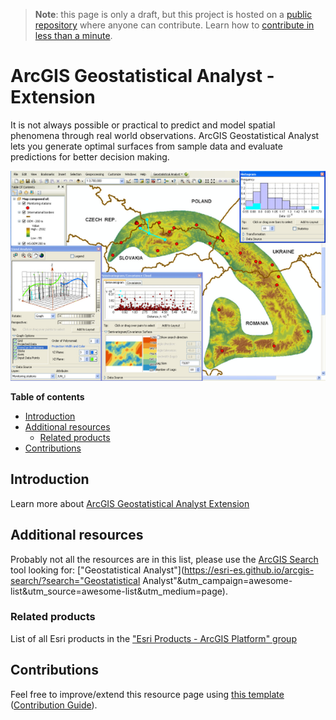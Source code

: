 > **Note**: this page is only a draft, but this project is hosted on a [public repository](https://github.com/hhkaos/awesome-arcgis) where anyone can contribute. Learn how to [contribute in less than a minute](https://github.com/hhkaos/awesome-arcgis/blob/master/CONTRIBUTING.md#contributions).

# ArcGIS Geostatistical Analyst - Extension

It is not always possible or practical to predict and model spatial phenomena through real world observations. ArcGIS Geostatistical Analyst lets you generate optimal surfaces from sample data and evaluate predictions for better decision making.

![ArcGIS Geostatistical Analyst Screenshot](../../product-thumbnails/geostatistical-analyst.png)  

<!-- START doctoc generated TOC please keep comment here to allow auto update -->
<!-- DON'T EDIT THIS SECTION, INSTEAD RE-RUN doctoc TO UPDATE -->
**Table of contents**

- [Introduction](#introduction)
- [Additional resources](#additional-resources)
  - [Related products](#related-products)
- [Contributions](#contributions)

<!-- END doctoc generated TOC please keep comment here to allow auto update -->

## Introduction

Learn more about [ArcGIS Geostatistical Analyst Extension](https://www.esri.com/en-us/arcgis/products/geostatistical-analyst/overview)

## Additional resources

Probably not all the resources are in this list, please use the [ArcGIS Search](https://esri-es.github.io/arcgis-search/) tool looking for: ["Geostatistical Analyst"](https://esri-es.github.io/arcgis-search/?search="Geostatistical Analyst"&utm_campaign=awesome-list&utm_source=awesome-list&utm_medium=page).

### Related products

List of all Esri products in the ["Esri Products - ArcGIS Platform" group](https://awesome-arcgis.maps.arcgis.com/home/group.html?id=663480a878724c42aef09a523a8d5139&view=list&start=1&num=20#content)

## Contributions

Feel free to improve/extend this resource page using [this template](https://github.com/hhkaos/awesome-arcgis/blob/master/templates/PRODUCT_PAGE_TEMPLATE.md) ([Contribution Guide](https://github.com/hhkaos/awesome-arcgis/blob/master/CONTRIBUTING.md)).
